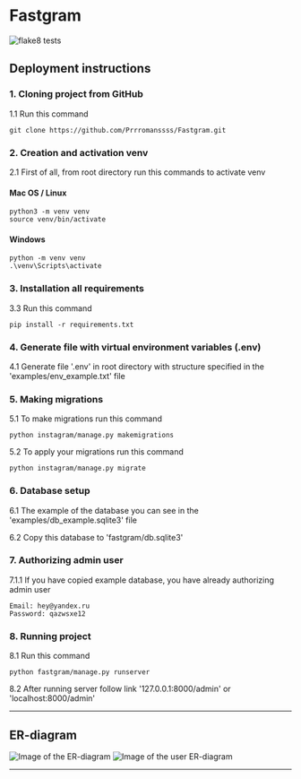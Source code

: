 # Fastgram

![flake8 tests](https://github.com/Prrromanssss/Fastgram/actions/workflows/flake8-linter.yml/badge.svg)



## Deployment instructions


### 1. Cloning project from GitHub

1.1 Run this command
```commandline
git clone https://github.com/Prrromanssss/Fastgram.git
```

### 2. Creation and activation venv

2.1 First of all, from root directory run this commands to activate venv
#### Mac OS / Linux
```commandline
python3 -m venv venv
source venv/bin/activate
```
#### Windows
```commandline
python -m venv venv
.\venv\Scripts\activate
```

### 3. Installation all requirements

3.3 Run this command 
```commandline
pip install -r requirements.txt
```

### 4. Generate file with virtual environment variables (.env)

4.1 Generate file '.env' in root directory with structure specified in the 'examples/env_example.txt' file

### 5. Making migrations

5.1 To make migrations run this command

```commandline
python instagram/manage.py makemigrations
```
5.2 To apply your migrations run this command
```commandline
python instagram/manage.py migrate
```

### 6. Database setup

6.1 The example of the database you can see in the 'examples/db_example.sqlite3' file

6.2 Copy this database to 'fastgram/db.sqlite3'

### 7. Authorizing admin user

7.1.1 If you have copied example database, you have already authorizing admin user
```commandline
Email: hey@yandex.ru
Password: qazwsxe12
```

### 8. Running project

8.1 Run this command
```commandline
python fastgram/manage.py runserver
```
8.2 After running server follow link
'127.0.0.1:8000/admin' or 'localhost:8000/admin'


***

## ER-diagram
![Image of the ER-diagram]()
![Image of the user ER-diagram]()
***